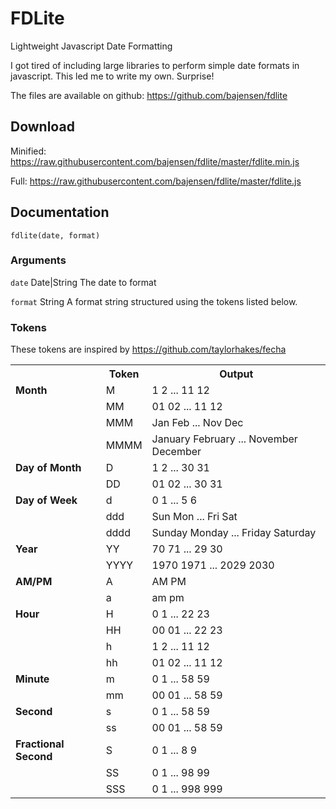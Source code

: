 FDLite
======
Lightweight Javascript Date Formatting

I got tired of including large libraries to perform simple date formats in javascript. This led me to write my own. Surprise!

The files are available on github: https://github.com/bajensen/fdlite

## Download
Minified: https://raw.githubusercontent.com/bajensen/fdlite/master/fdlite.min.js

Full: https://raw.githubusercontent.com/bajensen/fdlite/master/fdlite.js

## Documentation
`fdlite(date, format)`

### Arguments
`date` Date|String The date to format

`format` String A format string structured using the tokens listed below.

### Tokens
These tokens are inspired by https://github.com/taylorhakes/fecha

<table class="table table-striped table-bordered">
  <tbody>
    <tr>
      <th></th>
      <th>Token</th>
      <th>Output</th>
    </tr>
    <tr>
      <td><b>Month</b></td>
      <td>M</td>
      <td>1 2 ... 11 12</td>
    </tr>
    <tr>
      <td></td>
      <td>MM</td>
      <td>01 02 ... 11 12</td>
    </tr>
    <tr>
      <td></td>
      <td>MMM</td>
      <td>Jan Feb ... Nov Dec</td>
    </tr>
    <tr>
      <td></td>
      <td>MMMM</td>
      <td>January February ... November December</td>
    </tr>
    <tr>
      <td><b>Day of Month</b></td>
      <td>D</td>
      <td>1 2 ... 30 31</td>
    </tr>
    <tr>
      <td></td>
      <td>DD</td>
      <td>01 02 ... 30 31</td>
    </tr>
    <tr>
      <td><b>Day of Week</b></td>
      <td>d</td>
      <td>0 1 ... 5 6</td>
    </tr>
    <tr>
      <td></td>
      <td>ddd</td>
      <td>Sun Mon ... Fri Sat</td>
    </tr>
    <tr>
      <td></td>
      <td>dddd</td>
      <td>Sunday Monday ... Friday Saturday</td>
    </tr>
    <tr>
      <td><b>Year</b></td>
      <td>YY</td>
      <td>70 71 ... 29 30</td>
    </tr>
    <tr>
      <td></td>
      <td>YYYY</td>
      <td>1970 1971 ... 2029 2030</td>
    </tr>
    <tr>
      <td><b>AM/PM</b></td>
      <td>A</td>
      <td>AM PM</td>
    </tr>
    <tr>
      <td></td>
      <td>a</td>
      <td>am pm</td>
    </tr>
    <tr>
      <td><b>Hour</b></td>
      <td>H</td>
      <td>0 1 ... 22 23</td>
    </tr>
    <tr>
      <td></td>
      <td>HH</td>
      <td>00 01 ... 22 23</td>
    </tr>
    <tr>
      <td></td>
      <td>h</td>
      <td>1 2 ... 11 12</td>
    </tr>
    <tr>
      <td></td>
      <td>hh</td>
      <td>01 02 ... 11 12</td>
    </tr>
    <tr>
      <td><b>Minute</b></td>
      <td>m</td>
      <td>0 1 ... 58 59</td>
    </tr>
    <tr>
      <td></td>
      <td>mm</td>
      <td>00 01 ... 58 59</td>
    </tr>
    <tr>
      <td><b>Second</b></td>
      <td>s</td>
      <td>0 1 ... 58 59</td>
    </tr>
    <tr>
      <td></td>
      <td>ss</td>
      <td>00 01 ... 58 59</td>
    </tr>
    <tr>
      <td><b>Fractional Second</b></td>
      <td>S</td>
      <td>0 1 ... 8 9</td>
    </tr>
    <tr>
      <td></td>
      <td>SS</td>
      <td>0 1 ... 98 99</td>
    </tr>
    <tr>
      <td></td>
      <td>SSS</td>
      <td>0 1 ... 998 999</td>
    </tr>
  </tbody>
</table>